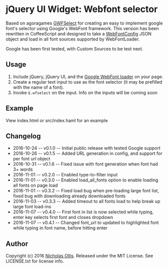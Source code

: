 # jQuery UI Widget: Webfont selector


Based on agoragames [GWFSelect](https://github.com/tommoor/fontselect-jquery-plugin)
for creating an easy to implement google font's selector using Google's WebFont framework.
This version has been rewritten in CoffeeScript and designed to take a [WebFontConfig](https://github.com/typekit/webfontloader)
JSON object and load in all font sources supported by WebFontLoader.

Google has been first tested, with Custom Sources to be test next.

## Usage

1. Include jQuery, jQuery UI, and the [Google WebFont loader](http://code.google.com/apis/webfonts/docs/webfont_loader.html) on your page.
2. Create a regular text input to use as the font selector (it may be prefilled with the name of a font).
3. Invoke `$.wfselect` on the input. Info on the inputs will be coming soon

## Example

View index.html or src/index.haml for an example

## Changelog

* 2016-10-24 -- v0.1.0 -- Initial public release with tested Google support
* 2016-10-26 -- v0.1.5 -- Added URL generation in config, and support for per font url object
* 2016-10-31 -- v0.1.6 -- Fixed issue with font generation when font had 3+ words
* 2016-11-01 -- v0.2.0 -- Enabled type-to-filter input
* 2016-11-01 -- v0.3.0 -- Enabled load_all_fonts option to enable loading all fonts on page load
* 2016-11-01 -- v0.3.2 -- Fixed load bug when pre-loading large font list, fixed bug with downloading already downloaded fonts
* 2016-11-03 -- v0.3.3 -- Added timeout to all fonts load to help break up large font load-ins
* 2016-11-07 -- v0.4.0 -- First font in list is now selected while typing, enter key selects first font and closes dropdown
* 2016-11-07 -- v0.4.1 -- Changed font_url to updated to highlighted font while typing in font name, before hitting enter

## Author

Copyright (c) 2016 [Nicholas Ollis](http://ollis.me). 
Released under the MIT License. 
See LICENSE.txt for license info.